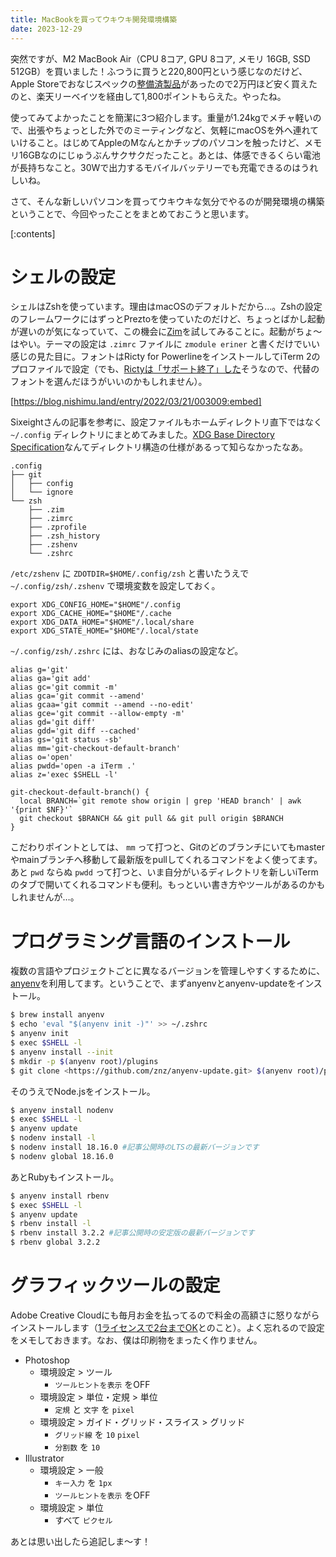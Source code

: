 ```yaml
---
title: MacBookを買ってウキウキ開発環境構築
date: 2023-12-29
---
```


突然ですが、M2 MacBook Air（CPU 8コア, GPU 8コア, メモリ 16GB, SSD 512GB）を買いました！ふつうに買うと220,800円という感じなのだけど、Apple Storeでおなじスペックの[整備済製品](https://www.apple.com/jp/shop/refurbished/mac/macbook-air)があったので2万円ほど安く買えたのと、楽天リーベイツを経由して1,800ポイントもらえた。やったね。

使ってみてよかったことを簡潔に3つ紹介します。重量が1.24kgでメチャ軽いので、出張やちょっとした外でのミーティングなど、気軽にmacOSを外へ連れていけること。はじめてAppleのMなんとかチップのパソコンを触ったけど、メモリ16GBなのにじゅうぶんサクサクだったこと。あとは、体感できるくらい電池が長持ちなこと。30Wで出力するモバイルバッテリーでも充電できるのはうれしいね。

さて、そんな新しいパソコンを買ってウキウキな気分でやるのが開発環境の構築ということで、今回やったことをまとめておこうと思います。

[:contents]

# シェルの設定

シェルはZshを使っています。理由はmacOSのデフォルトだから…。Zshの設定のフレームワークにはずっとPreztoを使っていたのだけど、ちょっとばかし起動が遅いのが気になっていて、この機会に[Zim](https://zimfw.sh/)を試してみることに。起動がちょ〜はやい。テーマの設定は `.zimrc` ファイルに `zmodule eriner` と書くだけでいい感じの見た目に。フォントはRicty for PowerlineをインストールしてiTerm 2のプロファイルで設定（でも、[Rictyは「サポート終了」した](https://qiita.com/sounisi5011/items/62e4da71458ca7ce73c7)そうなので、代替のフォントを選んだほうがいいのかもしれません）。

[https://blog.nishimu.land/entry/2022/03/21/003009:embed]

Sixeightさんの記事を参考に、設定ファイルもホームディレクトリ直下ではなく `~/.config` ディレクトリにまとめてみました。[XDG Base Directory Specification](https://specifications.freedesktop.org/basedir-spec/basedir-spec-latest.html)なんてディレクトリ構造の仕様があるって知らなかったなあ。

```
.config
├── git
│   ├── config
│   └── ignore
└── zsh
    ├── .zim
    ├── .zimrc
    ├── .zprofile
    ├── .zsh_history
    ├── .zshenv
    └── .zshrc
```

`/etc/zshenv` に `ZDOTDIR=$HOME/.config/zsh` と書いたうえで `~/.config/zsh/.zshenv` で環境変数を設定しておく。

```
export XDG_CONFIG_HOME="$HOME"/.config
export XDG_CACHE_HOME="$HOME"/.cache
export XDG_DATA_HOME="$HOME"/.local/share
export XDG_STATE_HOME="$HOME"/.local/state
```

`~/.config/zsh/.zshrc` には、おなじみのaliasの設定など。

```
alias g='git'
alias ga='git add'
alias gc='git commit -m'
alias gca='git commit --amend'
alias gcaa='git commit --amend --no-edit'
alias gce='git commit --allow-empty -m'
alias gd='git diff'
alias gdd='git diff --cached'
alias gs='git status -sb'
alias mm='git-checkout-default-branch'
alias o='open'
alias pwdd='open -a iTerm .'
alias z='exec $SHELL -l'

git-checkout-default-branch() {
  local BRANCH=`git remote show origin | grep 'HEAD branch' | awk '{print $NF}'`
  git checkout $BRANCH && git pull && git pull origin $BRANCH
}
```

こだわりポイントとしては、 `mm` って打つと、Gitのどのブランチにいてもmasterやmainブランチへ移動して最新版をpullしてくれるコマンドをよく使ってます。あと `pwd` ならぬ `pwdd` って打つと、いま自分がいるディレクトリを新しいiTermのタブで開いてくれるコマンドも便利。もっといい書き方やツールがあるのかもしれませんが…。

# プログラミング言語のインストール

複数の言語やプロジェクトごとに異なるバージョンを管理しやすくするために、[anyenv](https://github.com/anyenv/anyenv)を利用してます。ということで、まずanyenvとanyenv-updateをインストール。

```bash
$ brew install anyenv
$ echo 'eval "$(anyenv init -)"' >> ~/.zshrc
$ anyenv init
$ exec $SHELL -l
$ anyenv install --init
$ mkdir -p $(anyenv root)/plugins
$ git clone <https://github.com/znz/anyenv-update.git> $(anyenv root)/plugins/anyenv-update
```

そのうえでNode.jsをインストール。

```bash
$ anyenv install nodenv
$ exec $SHELL -l
$ anyenv update
$ nodenv install -l
$ nodenv install 18.16.0 #記事公開時のLTSの最新バージョンです
$ nodenv global 18.16.0
```

あとRubyもインストール。

```bash
$ anyenv install rbenv
$ exec $SHELL -l
$ anyenv update
$ rbenv install -l
$ rbenv install 3.2.2 #記事公開時の安定版の最新バージョンです
$ rbenv global 3.2.2
```

# グラフィックツールの設定

Adobe Creative Cloudにも毎月お金を払ってるので料金の高額さに怒りながらインストールします（[1ライセンスで2台までOK](https://helpx.adobe.com/jp/creative-cloud/kb/install-cc-2nd-pc-jp.html)とのこと）。よく忘れるので設定をメモしておきます。なお、僕は印刷物をまったく作りません。

- Photoshop
    - 環境設定 > ツール
        - `ツールヒントを表示` をOFF
    - 環境設定 > 単位・定規 > 単位
        - `定規` と `文字` を `pixel`
    - 環境設定 > ガイド・グリッド・スライス > グリッド
        - `グリッド線` を `10` `pixel`
        - `分割数` を `10`
- Illustrator
    - 環境設定 > 一般
        - `キー入力` を `1px`
        - `ツールヒントを表示` をOFF
    - 環境設定 > 単位
        - すべて `ピクセル`

あとは思い出したら追記しま〜す！
